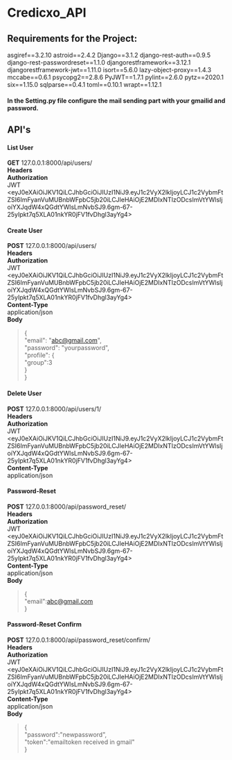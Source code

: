 # Credicxo_API
## Requirements for the Project:

asgiref==3.2.10
astroid==2.4.2
Django==3.1.2
django-rest-auth==0.9.5
django-rest-passwordreset==1.1.0
djangorestframework==3.12.1
djangorestframework-jwt==1.11.0
isort==5.6.0
lazy-object-proxy==1.4.3
mccabe==0.6.1
psycopg2==2.8.6
PyJWT==1.7.1
pylint==2.6.0
pytz==2020.1
six==1.15.0
sqlparse==0.4.1
toml==0.10.1
wrapt==1.12.1

#### In the Setting.py file configure the mail sending part with your gmailid and password.  
  
## API's  
#### List User  

**GET** 127.0.0.1:8000/api/users/  
**Headers**  
**Authorization**  
JWT <eyJ0eXAiOiJKV1QiLCJhbGciOiJIUzI1NiJ9.eyJ1c2VyX2lkIjoyLCJ1c2VybmFtZSI6ImFyanVuMUBnbWFpbC5jb20iLCJleHAiOjE2MDIxNTIzODcsImVtYWlsIjoiYXJqdW4xQGdtYWlsLmNvbSJ9.6gm-67-25yIpkt7q5XLA01nkYR0jFV1fvDhgl3ayYg4>  

#### Create User  
**POST** 127.0.0.1:8000/api/users/  
**Headers**  
**Authorization**  
JWT <eyJ0eXAiOiJKV1QiLCJhbGciOiJIUzI1NiJ9.eyJ1c2VyX2lkIjoyLCJ1c2VybmFtZSI6ImFyanVuMUBnbWFpbC5jb20iLCJleHAiOjE2MDIxNTIzODcsImVtYWlsIjoiYXJqdW4xQGdtYWlsLmNvbSJ9.6gm-67-25yIpkt7q5XLA01nkYR0jFV1fvDhgl3ayYg4>  
**Content-Type**  
application/json  
**Body**  
>{  
>   "email": "abc@gmail.com",  
>    "password": "yourpassword",  
>    "profile": {  
>       "group":3  
>    }  
>} 
#### Delete User
**POST** 127.0.0.1:8000/api/users/1/    
**Headers**  
**Authorization**  
JWT <eyJ0eXAiOiJKV1QiLCJhbGciOiJIUzI1NiJ9.eyJ1c2VyX2lkIjoyLCJ1c2VybmFtZSI6ImFyanVuMUBnbWFpbC5jb20iLCJleHAiOjE2MDIxNTIzODcsImVtYWlsIjoiYXJqdW4xQGdtYWlsLmNvbSJ9.6gm-67-25yIpkt7q5XLA01nkYR0jFV1fvDhgl3ayYg4>  
**Content-Type**  
application/json  

#### Password-Reset  
**POST** 127.0.0.1:8000/api/password_reset/      
**Headers**  
**Authorization**  
JWT <eyJ0eXAiOiJKV1QiLCJhbGciOiJIUzI1NiJ9.eyJ1c2VyX2lkIjoyLCJ1c2VybmFtZSI6ImFyanVuMUBnbWFpbC5jb20iLCJleHAiOjE2MDIxNTIzODcsImVtYWlsIjoiYXJqdW4xQGdtYWlsLmNvbSJ9.6gm-67-25yIpkt7q5XLA01nkYR0jFV1fvDhgl3ayYg4>  
**Content-Type**  
application/json  
**Body**  
>{  
>"email":abc@gmail.com  
>}  

#### Password-Reset Confirm 
**POST** 127.0.0.1:8000/api/password_reset/confirm/      
**Headers**  
**Authorization**  
JWT <eyJ0eXAiOiJKV1QiLCJhbGciOiJIUzI1NiJ9.eyJ1c2VyX2lkIjoyLCJ1c2VybmFtZSI6ImFyanVuMUBnbWFpbC5jb20iLCJleHAiOjE2MDIxNTIzODcsImVtYWlsIjoiYXJqdW4xQGdtYWlsLmNvbSJ9.6gm-67-25yIpkt7q5XLA01nkYR0jFV1fvDhgl3ayYg4>  
**Content-Type**  
application/json  
**Body**  
>{  
>"password":"newpassword",  
>"token":"emailtoken received in gmail"  
>}  





